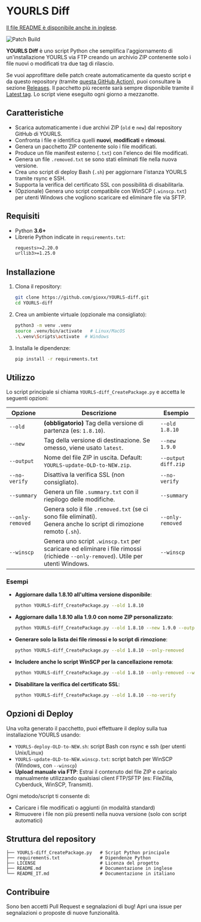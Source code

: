 # YOURLS Diff

[Il file README è disponibile anche in inglese](README.md).

![Patch Build](https://github.com/gioxx/YOURLS-diff/actions/workflows/patch.yml/badge.svg)

**YOURLS Diff** è uno script Python che semplifica l'aggiornamento di un'installazione YOURLS via FTP creando un archivio ZIP contenente solo i file nuovi o modificati tra due tag di rilascio.

Se vuoi approfittare delle patch create automaticamente da questo script e da questo repository (tramite [questa GitHub Action](.github/workflows/patch.yml)), puoi consultare la sezione [Releases](https://github.com/gioxx/YOURLS-diff/releases). Il pacchetto più recente sarà sempre disponibile tramite il [Latest tag](https://github.com/gioxx/YOURLS-diff/releases/latest). Lo script viene eseguito ogni giorno a mezzanotte.

## Caratteristiche

- Scarica automaticamente i due archivi ZIP (`old` e `new`) dal repository GitHub di YOURLS.  
- Confronta i file e identifica quelli **nuovi**, **modificati** e **rimossi**.  
- Genera un pacchetto ZIP contenente solo i file modificati.  
- Produce un file manifest esterno (`.txt`) con l'elenco dei file modificati.  
- Genera un file `.removed.txt` se sono stati eliminati file nella nuova versione.  
- Crea uno script di deploy Bash (`.sh`) per aggiornare l'istanza YOURLS tramite rsync e SSH.  
- Supporta la verifica del certificato SSL con possibilità di disabilitarla.  
- (Opzionale) Genera uno script compatibile con WinSCP (`.winscp.txt`) per utenti Windows che vogliono scaricare ed eliminare file via SFTP.

## Requisiti

- Python **3.6+**  
- Librerie Python indicate in `requirements.txt`:
  ```txt
  requests>=2.20.0
  urllib3>=1.25.0
  ```

## Installazione

1. Clona il repository:
   ```bash
   git clone https://github.com/gioxx/YOURLS-diff.git
   cd YOURLS-diff
   ```

2. Crea un ambiente virtuale (opzionale ma consigliato):
   ```bash
   python3 -m venv .venv
   source .venv/bin/activate   # Linux/MacOS
   .\.venv\Scripts\activate  # Windows
   ```

3. Installa le dipendenze:
   ```bash
   pip install -r requirements.txt
   ```

## Utilizzo

Lo script principale si chiama `YOURLS-diff_CreatePackage.py` e accetta le seguenti opzioni:

| Opzione           | Descrizione                                                                                       | Esempio                              |
|-------------------|----------------------------------------------------------------------------------------------------|--------------------------------------|
| `--old`           | **(obbligatorio)** Tag della versione di partenza (es: `1.8.10`).                                  | `--old 1.8.10`                       |
| `--new`           | Tag della versione di destinazione. Se omesso, viene usato `latest`.                              | `--new 1.9.0`                        |
| `--output`        | Nome del file ZIP in uscita. Default: `YOURLS-update-OLD-to-NEW.zip`.                             | `--output diff.zip`                 |
| `--no-verify`     | Disattiva la verifica SSL (non consigliato).                                                      | `--no-verify`                       |
| `--summary`       | Genera un file `.summary.txt` con il riepilogo delle modifiche.                                   | `--summary`                         |
| `--only-removed`  | Genera solo il file `.removed.txt` (se ci sono file eliminati).<br>Genera anche lo script di rimozione remoto (`.sh`). | `--only-removed` |
| `--winscp`        | Genera uno script `.winscp.txt` per scaricare ed eliminare i file rimossi (richiede `--only-removed`). Utile per utenti Windows. | `--winscp` |

### Esempi

- **Aggiornare dalla 1.8.10 all'ultima versione disponibile**:
  ```bash
  python YOURLS-diff_CreatePackage.py --old 1.8.10
  ```

- **Aggiornare dalla 1.8.10 alla 1.9.0 con nome ZIP personalizzato**:
  ```bash
  python YOURLS-diff_CreatePackage.py --old 1.8.10 --new 1.9.0 --output update.zip
  ```

- **Generare solo la lista dei file rimossi e lo script di rimozione**:
  ```bash
  python YOURLS-diff_CreatePackage.py --old 1.8.10 --only-removed
  ```

- **Includere anche lo script WinSCP per la cancellazione remota**:
  ```bash
  python YOURLS-diff_CreatePackage.py --old 1.8.10 --only-removed --winscp
  ```

- **Disabilitare la verifica del certificato SSL**:
  ```bash
  python YOURLS-diff_CreatePackage.py --old 1.8.10 --no-verify
  ```

## Opzioni di Deploy

Una volta generato il pacchetto, puoi effettuare il deploy sulla tua installazione YOURLS usando:

- `YOURLS-deploy-OLD-to-NEW.sh`: script Bash con rsync e ssh (per utenti Unix/Linux)
- `YOURLS-update-OLD-to-NEW.winscp.txt`: script batch per WinSCP (Windows, con `--winscp`)
- **Upload manuale via FTP**: Estrai il contenuto del file ZIP e caricalo manualmente utilizzando qualsiasi client FTP/SFTP (es: FileZilla, Cyberduck, WinSCP, Transmit).

Ogni metodo/script ti consente di:
- Caricare i file modificati o aggiunti (in modalità standard)
- Rimuovere i file non più presenti nella nuova versione (solo con script automatici)

## Struttura del repository

```text
├── YOURLS-diff_CreatePackage.py   # Script Python principale
├── requirements.txt               # Dipendenze Python
├── LICENSE                        # Licenza del progetto
├── README.md                      # Documentazione in inglese
└── README_IT.md                   # Documentazione in italiano
```

## Contribuire

Sono ben accetti Pull Request e segnalazioni di bug! Apri una issue per segnalazioni o proposte di nuove funzionalità.
